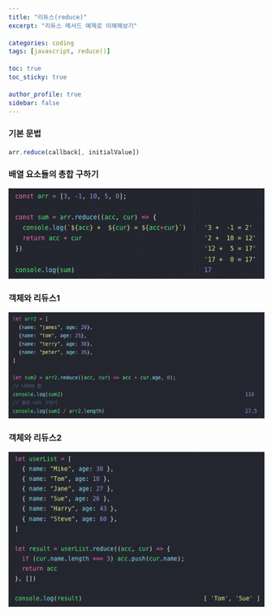 ```yaml
---
title: "리듀스(reduce)"
excerpt: "리듀스 메서드 예제로 이해해보기"

categories: coding
tags: [javascript, reduce()]

toc: true
toc_sticky: true

author_profile: true
sidebar: false
---
```


### 기본 문법

```javascript
arr.reduce(callback[, initialValue])
```

### 배열 요소들의 총합 구하기

![reduce02](\assets/images/reduce/reduce02.png)


### 객체와 리듀스1

![reduce01](\assets/images/reduce/reduce01.png)


### 객체와 리듀스2

![reduce03](\assets/images/reduce/reduce03.png)
